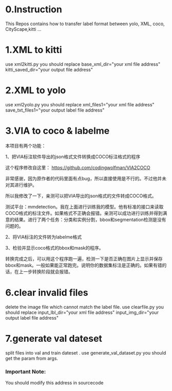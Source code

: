 # 0.Instruction
This Repos contains how to transfer label format between yolo, XML, coco, CityScape,kitti ...

# 1.XML to kitti 
use xml2kitti.py
you should replace 
base_xml_dir="your xml file address"
kitti_saved_dir="your output file address"

# 2.XML to yolo 
use xml2yolo.py
you should replace 
xml_files1="your xml file address"
save_txt_files1="your output label file address"

# 3.VIA to coco  & labelme

本项目有两个功能：

1、把VIA标注软件导出的json格式文件转换成COCO标注格式的程序

这个程序修改自这里： https://github.com/codingwolfman/VIA2COCO 

非常感谢，因为原作者的代码里面有点bug，所以直接使用是不行的。不过他并未对其进行维护。

所以我修改了一下，亲测可以把VIA导出的json格式的文件转成COCO格式。

测试平台：mmdetection。我在上面进行训练我的模型。他有标准的接口来读取COCO格式的标注文件。如果格式不正确会报错。亲测可以成功进行训练并得到满意的结果。进行了两个任务：分类和实例分割，bbox和segmentation检测是没有问题的。

2、将VIA标注的文件转为labelme格式

3、检验并显示coco格式的bbox和mask的程序。

转换完成之后，可以用这个程序跑一遍，检测一下是否正确在图片上显示并保存bbox和mask。一般如果能正常跑完。说明你的数据集标注是正确的。如果有错的话，在上一步转换阶段就会报错。

# 6.clear invalid files 
delete the image file which cannot match the label file.
use clearfile.py
you should replace 
input_lbl_dir="your xml file address"
input_img_dir="your output label file address"

# 7.generate val dateset  
split files into val and train dateset .
use generate_val_dataset.py
you should get the param from args.

### Important Note:
   You should modify this address in sourcecode 

